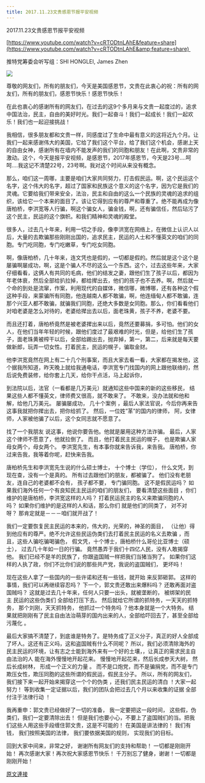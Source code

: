 ```yaml
---
title: 2017.11.23文贵感恩节报平安视频
---
```


2017.11.23文贵感恩节报平安视频








[https://www.youtube.com/watch?v=cRTODtnLAhE&feature=share](https://www.youtube.com/watch?v=cRTODtnLAhE&amp;feature=share) 













推特党筹委会听写组：SHI HONGLEI, James Zhen







[![](https://2.bp.blogspot.com/-2NFhrLqfTCU/WhcZAn2LQ6I/AAAAAAAABP4/Nk7ZyIaD5nUOG2z6vuh-gpXcba9Ykvo_ACLcBGAs/s400/1123-2%2B%25282%2529.PNG)](https://2.bp.blogspot.com/-2NFhrLqfTCU/WhcZAn2LQ6I/AAAAAAAABP4/Nk7ZyIaD5nUOG2z6vuh-gpXcba9Ykvo_ACLcBGAs/s1600/1123-2%2B%25282%2529.PNG)












尊敬的网友们，所有的朋友们，今天是美国感恩节，文贵在此衷心的祝：所有的网友们，所有的朋友们，感恩节快乐！感恩节快乐！








在此也衷心的感谢所有的网友们，在过去的这9个多月来与文贵一起度过的，追求中国法治，民主，自由的美好时光。我们一起奋斗！我们一起成长！我们一起欢乐！我们也一起迎接挑战！








我相信，很多朋友都和文贵一样，同感度过了生命中最有意义的这将近九个月。让我们一起来感谢伟大的美国，它给了我们这个平台，给了我们这个机会，感谢上天的自由女神，感谢所有在墙内不能发声的我们的同胞和朋友！在此啊，文贵非常的激动。这个，今天是报平安视频，是感恩节，2017年感恩节，今天是23号....呵呵....我这记不清楚22号，23号啊。我对这个时间从来没有概念。








那么，咱们这一周哪，主要是咱们大家共同努力，打击假民运。啊，这个民运这个名字，这个伟大的名字，超过了国家和民族这个意义的这个名字，因为它是我们的灵魂。它要给我们带来安全，法治，民主和自由的这么一个民族的灵魂的追求的组织，该给它一个本来的面目了。该让它得到应有的尊严和尊重了。绝不能再成为像唐柏桥，李洪宽等人行骗，啊这个骗女人，骗金钱，啊，还有骗信任，然后玷污了这个民主，民运的这个旗帜。和我们精神和灵魂的殿堂。








很多人，过去几十年来，利用一切之手段，像李洪宽在网络上，在微信上认识人以后，大量的去欺骗那些刚刚出国的，追求民主，民运的人士和不懂英文的咱们的同胞。专门吃同胞，专门吃嫩草，专门吃女同胞。








啊，像唐柏桥，几十年来，连文凭也是假的，一切都是假的。然后就是这个这个是屡骗啊屡成功，啊，这是个骗人不尽的这么一个东西。这个，过去这些年来，大家仔细看看，这俩人有共同的毛病，他们的结发之妻，跟他们生了孩子以后，都因为年老体衰，然后全部给扒拉掉，都给撵出去，他们的孩子也不去养。啊，然后就一个命的到处是流窜，作案，利用现代的自媒体，微信哪，微博哪，还有各种这个假这种手段，来蒙骗所有同胞，他连越南人都不敢骗，啊，他连缅甸人都不敢骗，连那个兴亚人都不敢骗，就骗我们同胞，还绝大多数是女同胞。那么，你们看看他们对咱老婆是怎么对待的，老婆给撵出去以后，面老珠黄，孩子不养，老婆不要。








而且还打着，唐柏桥竟然是被老婆撵出来以后，竟然还要募捐，多可怕。他们的女人，在他们当年年轻的时候，跟他们度过了最艰难的时光，但是，给他们生了孩子，面老珠黄被榨干以后，全部给踢出去，抛弃掉，第一，第二，后来就是每天要做新郎，玩弄一切女性。打着民主，民运的幌子，骗取金财。








他李洪宽竟然在网上有二十几个刑事案，而且大家去看一看，大家都在揭发他，这个据我所知道，昨天晚上就给我通电话，李洪宽专门找国内的网上跟他联络的，然后说免费装修，给你套上几天，给你干点活，马上起诉你，








到法院以后，法官（一看都是几万美元）就通知这些中国来的新的这些移民， 结果这些人都不懂英文，律师费又很高，就不敢来了。 不敢来，没办法就和他和解，给他几万美元。 屡骗屡成功， 几十个案例 ，最后人家法官说，今后你再来告这事我就把你撵出去，把你给抓了。 然后，一位姓”革”的国内的律师， 阿，女律师，人家被他骗了以后，这个女同志就不愿意了。 








找了一个我朋友 说这事，他说你要告他。他就是屡用这种方法诈骗。 最后，人家这个律师不愿意了，他就拉倒了。 而且，他打着民主民运的幌子， 也是欺骗人家母女两个，母女两个。 李洪宽先生，有本事你就来告诉我，来告我。 唐柏桥，你过来告我，我等着你呢，赶快来告我。








唐柏桥先生和李洪宽先生说的什么硕士博士， 十个博士（学位）， 什么文凭，到现在查，没有一个是真的。 所有过去跟他们的朋友，都被骗了。 他们没有老朋友，连自己的老婆都不会有， 孩子都不要， 专门骗同胞。 这不是假民运吗？ 如果我们海外任何一个有良知民主民运的咱们的朋友们， 要看清楚这些面目 ，你们维护的是唐柏桥，李洪宽这样的人吗？ 打着民运民主的名义来欺骗同胞的人吗？ 如果你们维护的是这样的人和话，那么你们 就是他们的同类了， 对不对呀？ 那肯定就是－－－咱们就开战了！








我们一定要恢复民主民运的本来的，伟大的，光荣的，神圣的面目， （让他）得到他应有的尊严。绝不允许这些民运伪类们去打着民主民运的名义去欺骗 ，而且，这些人骗吃骗喝骗色， 假文凭，十个博士，唐柏桥什么哥伦比亚博士（硕士）， 过去几十年如一日的行骗。 竟然愚弄于我们十四亿人民，没有人敢揭穿他。 我们已经不是羊的民族了，你跟盗国贼一样把我们当猪当狗了。 如果你们这样的人执了政，你们不比你们说的那些共产党，我说的盗国贼们， 更坏吗！








现在这些人拿了一些国内的一些许诺和还有一些钱，就开始 来反郭砸郭。 这样的事情，我们可以再继续容忍吗？ 下一个，郭文贵还敢出来爆料吗？ 还敢再面对盗国贼吗？ 这就是过去几十年来，任何人只要一出头，就被垄断的， 被绑架的民主 民运的这些伪类们 全部给打压下去。 然后就给它所谓的抓特务，一天天的抓特务， 那个刘刚，天天抓特务， 他抓过一个特务吗 ？他本身就是一个大特务。 结果就把刚刚有了民主自由法治萌芽的国内出来的人，全部给吓回去了，甚至全部给污蔑化 。








最后大家搞不清楚了，到底谁是特务了。是特务成了正义分子，真正的好人全部成了坏人。这还有正义吗，这和盗国贼有什么不同呢？ 所以，我们必须清除海外的民主民运的环境，让有志之士能到海外来有一个好的土壤，，让真正的需求民主自由法治的人 能在海外慢慢地开起花来。 慢慢地开起花来，然后长成参天大树， 然后长成树林， 形成一个正义的力量 。 而不是口炮党，而不是骗捐党，而不是专门欺压女性，欺压同胞的这些所谓的假民运，假民主分子。 所以，所有的网友们，我们接下来一起开始来揭穿这一个个的伪类 ，还我们民主民运的清白 ！大家一起努力！ 等到收集一定证据以后，我们的团队会把过去几个月以来收集的证据 全部付注于法律行动 ！








我再重申：郭文贵已经做好了一切的准备， 我一定要把这一段时间， 这些假，伪类们，我们一定要清除出去！ 但是我们也要小心，不要上了盗国贼们的当。把我们这些人用这些手段缠住郭文贵，这是不可能的！ 在美国是讲法律的！ 我们有钱， 我们按照美国的法律， 我们要依据美国的规则， 实现我们的目标。








回到大家中间来，非常之好， 谢谢所有网友们的支持和帮助！ 一切都是刚刚开始！ 再次感谢大家！再次祝大家感恩节快乐！ 千万别忘了健身，谢谢！一切都是刚刚开始！

[原文連接](http://littleantvoice.blogspot.com/2018/04/20171123.html)